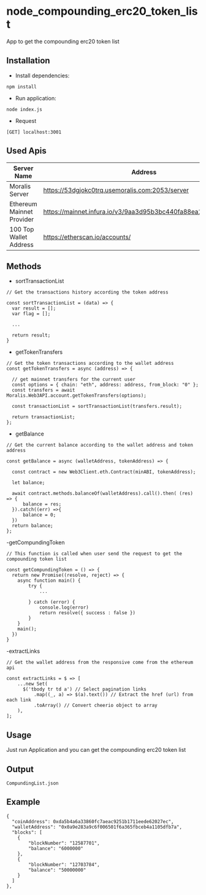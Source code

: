 # node_compounding_erc20_token_list

App to get the compounding erc20 token list

## Installation
- Install dependencies:

```shell
npm install
```

- Run application:

```shell
node index.js

```

- Request
``` 
[GET] localhost:3001
```

## Used Apis
<table role="table">
  <thead>
    <tr>
    <th>Server Name</th>
    <th>Address</th>
    </tr>
  </thead>
  <tbody>
    <tr>
      <td>Moralis Server</td>
      <td><a href="https://53dgjokc0trq.usemoralis.com:2053/server" rel="nofollow">https://53dgjokc0trq.usemoralis.com:2053/server</a></td>
    </tr>
    <tr>
      <td>Ethereum Mainnet Provider</td>
      <td><a href="https://mainnet.infura.io/v3/9aa3d95b3bc440fa88ea12eaa4456161" rel="nofollow">https://mainnet.infura.io/v3/9aa3d95b3bc440fa88ea12eaa4456161</a></td>
    </tr>
    <tr>
      <td>100 Top Wallet Address</td>
      <td><a href="https://etherscan.io/accounts/" rel="nofollow">https://etherscan.io/accounts/</a></td>
    </tr>
  </tbody>
</table>

## Methods
- sortTransactionList

```
// Get the transactions history according the token address

const sortTransactionList = (data) => {
  var result = [];
  var flag = [];
  
  ...

  return result;
}
```

- getTokenTransfers

```
// Get the token transactions according to the wallet address
const getTokenTransfers = async (address) => {

  // get mainnet transfers for the current user
  const options = { chain: "eth", address: address, from_block: "0" };
  const transfers = await Moralis.Web3API.account.getTokenTransfers(options);

  const transactionList = sortTransactionList(transfers.result);

  return transactionList;
};
```

- getBalance

```
// Get the current balance according to the wallet address and token address

const getBalance = async (walletAddress, tokenAddress) => {
    
  const contract = new Web3Client.eth.Contract(minABI, tokenAddress);

  let balance;

  await contract.methods.balanceOf(walletAddress).call().then( (res) => {
      balance = res;
  }).catch((err) =>{
      balance = 0;
  })
  return balance;
};
```

-getCompundingToken

```
// This function is called when user send the request to get the compounding token list

const getCompundingToken = () => {
  return new Promise((resolve, reject) => {
    async function main() {
        try {
            ...

        } catch (error) {
            console.log(error)
            return resolve({ success : false })
        }
    }
    main();
  })
}
```

-extractLinks

```
// Get the wallet address from the responsive come from the ethereum api

const extractLinks = $ => [
    ...new Set(
      $('tbody tr td a') // Select pagination links 
          .map((_, a) => $(a).text()) // Extract the href (url) from each link 
          .toArray() // Convert cheerio object to array 
    ),
];
```

## Usage

Just run Application and you can get the compounding erc20 token list

## Output
```
CompundingList.json
```

## Example
```
{
  "coinAddress": 0xda5b4a6a33860fc7aeac9251b1711eede62027ec",
  "walletAddress": "0x0a9e283a9c6f006501f6a365fbceb4a1105dfb7a",
  "blocks": [
    {
        "blockNumber": "12587701",
        "balance": "6000000"
    },
    {
        "blockNumber": "12703784",
        "balance": "50000000"
    }
  ]
},
```
